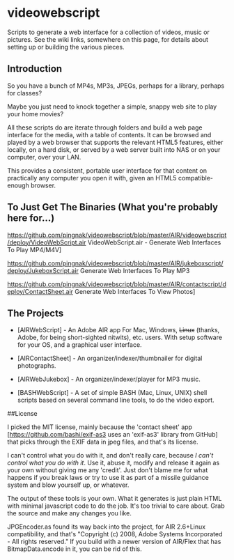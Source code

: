 # videowebscript

Scripts to generate a web interface for a collection of videos, music or pictures.  See the wiki links, somewhere on this page, for details about setting up or building the various pieces.

## Introduction

So you have a bunch of MP4s, MP3s, JPEGs, perhaps for a library, perhaps for classes?  

Maybe you just need to knock together a simple, snappy web site to play your home movies?

All these scripts do are iterate through folders and build a web page interface for the media, with a table of contents.  It can be browsed and played by a web browser that supports the relevant HTML5 features, either locally, on a hard disk, or served by a web server built into NAS or on your computer, over your LAN.

This provides a consistent, portable user interface for that content on practically any computer you open it with, given an HTML5 compatible-enough browser.

## To Just Get The Binaries (What you're probably here for...)

https://github.com/pingnak/videowebscript/blob/master/AIR/videowebscript/deploy/VideoWebScript.air
VideoWebScript.air - Generate Web Interfaces To Play MP4/M4V]

https://github.com/pingnak/videowebscript/blob/master/AIR/jukeboxscript/deploy/JukeboxScript.air
Generate Web Interfaces To Play MP3

https://github.com/pingnak/videowebscript/blob/master/AIR/contactscript/deploy/ContactSheet.air
Generate Web Interfaces To View Photos]

## The Projects

  * [AIRWebScript] - An Adobe AIR app For Mac, Windows, ~~Linux~~ (thanks, Adobe, for being short-sighted nitwits), etc. users.  With setup software for your OS, and a graphical user interface.

  * [AIRContactSheet] - An organizer/indexer/thumbnailer for digital photographs.

  * [AIRWebJukebox] - An organizer/indexer/player for MP3 music.

  * [BASHWebScript] - A set of simple BASH (Mac, Linux, UNIX) shell scripts based on several command line tools, to do the video export.

##License

I picked the MIT license, mainly because the 'contact sheet' app [https://github.com/bashi/exif-as3 uses an 'exif-as3' library from GitHub] that picks through the EXIF data in jpeg files, and that's its license.

I can't control what you do with it, and don't really care, because _I can't control what you do with it_.  Use it, abuse it, modify and release it again as your own without giving me any 'credit'.  Just don't blame me for what happens if you break laws or try to use it as part of a missile guidance system and blow yourself up, or whatever.

The output of these tools is your own.  What it generates is just plain HTML with minimal javascript code to do the job.  It's too trivial to care about.  Grab the source and make any changes you like.

JPGEncoder.as found its way back into the project, for AIR 2.6+Linux compatibility, and that's "Copyright (c) 2008, Adobe Systems Incorporated - All rights reserved."  If you build with a newer version of AIR/Flex that has BitmapData.encode in it, you can be rid of this.
